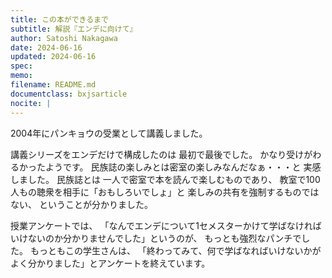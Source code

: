 ```yaml
---
title: この本ができるまで
subtitle: 解説『エンデに向けて』
author: Satoshi Nakagawa
date: 2024-06-16
updated: 2024-06-16
spec: 
memo: 
filename: README.md
documentclass: bxjsarticle
nocite: |
---
```


2004年にパンキョウの受業として講義しました。

講義シリーズをエンデだけで構成したのは
最初で最後でした。
かなり受けがわるかったようです。
民族誌の楽しみとは密室の楽しみなんだなぁ・・・と
実感しました。
民族誌とは
一人で密室で本を読んで楽しむものであり、
教室で100人もの聴衆を相手に「おもしろいでしょ」と
楽しみの共有を強制するものではない、
ということが分かりました。

授業アンケートでは、
「なんでエンデについて1セメスターかけて学ばなければ
いけないのか分かりませんでした」というのが、
もっとも強烈なパンチでした。
もっともこの学生さんは、
「終わってみて、何で学ばなればいけないかが
よく分かりました」とアンケートを終えています。



